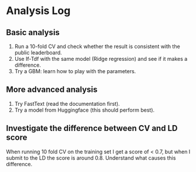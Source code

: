 # Analysis Log

## Basic analysis

1. Run a 10-fold CV and check whether the result is consistent with the public leaderboard.
2. Use If-Tdf with the same model (Ridge regression) and see if it makes a difference.
3. Try a GBM: learn how to play with the parameters.

## More advanced analysis

1. Try FastText (read the documentation first).
2. Try a model from Huggingface (this should perform best).

## Investigate the difference between CV and LD score

When running 10 fold CV on the training set I get a score of < 0.7, but when I submit to the LD the score is around 0.8. Understand what causes this difference.